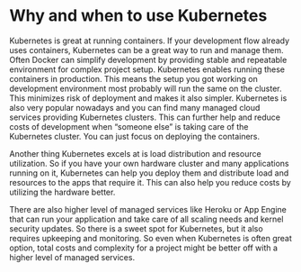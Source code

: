 # Why and when to use Kubernetes

Kubernetes is great at running containers. If your development flow already uses containers, Kubernetes can be a great way to run and manage them. Often Docker can simplify development by providing stable and repeatable environment for complex project setup. Kubernetes enables running these containers in production. This means the setup you got working on development environment most probably will run the same on the cluster. This minimizes risk of deployment and makes it also simpler. Kubernetes is also very popular nowadays and you can find many managed cloud services providing Kubernetes clusters. This can further help and reduce costs of development when “someone else” is taking care of the Kubernetes cluster. You can just focus on deploying the containers.

Another thing Kubernetes excels at is load distribution and resource utilization. So if you have your own hardware cluster and many applications running on it, Kubernetes can help you deploy them and distribute load and resources to the apps that require it. This can also help you reduce costs by utilizing the hardware better.

There are also higher level of managed services like Heroku or App Engine that can run your application and take care of all scaling needs and kernel security updates. So there is a sweet spot for Kubernetes, but it also requires upkeeping and monitoring. So even when Kubernetes is often great option, total costs and complexity for a project might be better off with a higher level of managed services.
